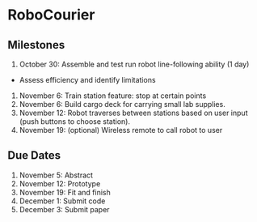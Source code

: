 # RoboCourier
## Milestones

1. October 30: Assemble and test run robot line-following ability (1 day)
- Assess efficiency and identify limitations
1. November 6: Train station feature: stop at certain points
1. November 6: Build cargo deck for carrying small lab supplies.
1. November 12: Robot traverses between stations based on user input (push buttons to choose station).
1. November 19: (optional) Wireless remote to call robot to user

## Due Dates
1. November 5: Abstract
1. November 12: Prototype
1. November 19: Fit and finish
1. December 1: Submit code
1. December 3: Submit paper 